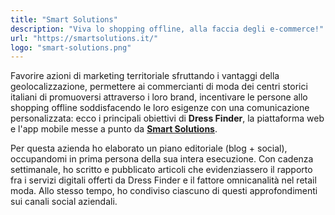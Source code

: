 ```yaml
---
title: "Smart Solutions"
description: "Viva lo shopping offline, alla faccia degli e-commerce!"
url: "https://smartsolutions.it/"
logo: "smart-solutions.png"
---
```


Favorire azioni di marketing territoriale sfruttando i vantaggi della geolocalizzazione, permettere ai commercianti di moda dei centri storici italiani di promuoversi attraverso i loro brand, incentivare le persone allo shopping offline soddisfacendo le loro esigenze con una comunicazione personalizzata: ecco i principali obiettivi di **Dress Finder**, la piattaforma web e l'app mobile messe a punto da **[Smart Solutions](https://smartsolutions.it)**.

Per questa azienda ho elaborato un piano editoriale (blog + social), occupandomi in prima persona della sua intera esecuzione.
Con cadenza settimanale, ho scritto e pubblicato articoli che evidenziassero il rapporto fra i servizi digitali offerti da Dress Finder e il fattore omnicanalità nel retail moda.
Allo stesso tempo, ho condiviso ciascuno di questi approfondimenti sui canali social aziendali.
